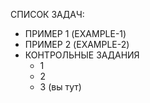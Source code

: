 СПИСОК ЗАДАЧ:
- ПРИМЕР 1 (EXAMPLE-1)
- ПРИМЕР 2 (EXAMPLE-2)
- КОНТРОЛЬНЫЕ ЗАДАНИЯ
	- 1
	- 2
	- 3 (вы тут)

